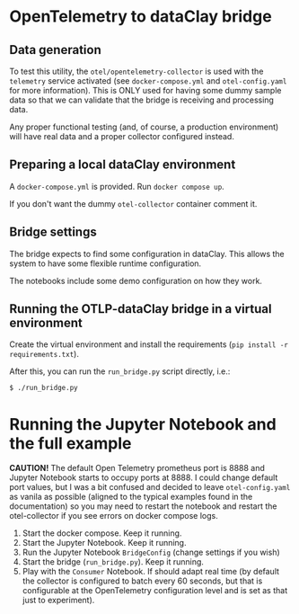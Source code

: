 # OpenTelemetry to dataClay bridge

## Data generation

To test this utility, the `otel/opentelemetry-collector` is used with the `telemetry` service
activated (see `docker-compose.yml` and `otel-config.yaml` for more information). This is ONLY
used for having some dummy sample data so that we can validate that the bridge is receiving and
processing data.

Any proper functional testing (and, of course, a production environment) will have real data and a
proper collector configured instead.

## Preparing a local dataClay environment

A `docker-compose.yml` is provided. Run `docker compose up`.

If you don't want the dummy `otel-collector` container comment it.

## Bridge settings

The bridge expects to find some configuration in dataClay. This allows the system to have some
flexible runtime configuration.

The notebooks include some demo configuration on how they work.

## Running the OTLP-dataClay bridge in a virtual environment

Create the virtual environment and install the requirements (`pip install -r requirements.txt`).

After this, you can run the `run_bridge.py` script directly, i.e.:

```bash
$ ./run_bridge.py
```

# Running the Jupyter Notebook and the full example

**CAUTION!** The default Open Telemetry prometheus port is 8888 and Jupyter Notebook starts to
occupy ports at 8888. I could change default port values, but I was a bit confused and decided to
leave `otel-config.yaml` as vanila as possible (aligned to the typical examples found in the
documentation) so you may need to restart the notebook and restart the otel-collector if you see
errors on docker compose logs.

1. Start the docker compose. Keep it running.
2. Start the Jupyter Notebook. Keep it running.
3. Run the Jupyter Notebook `BridgeConfig` (change settings if you wish)
4. Start the bridge (`run_bridge.py`). Keep it running.
5. Play with the `Consumer` Notebook. If should adapt real time (by default the collector is
   configured to batch every 60 seconds, but that is configurable at the OpenTelemetry
   configuration level and is set as that just to experiment).

